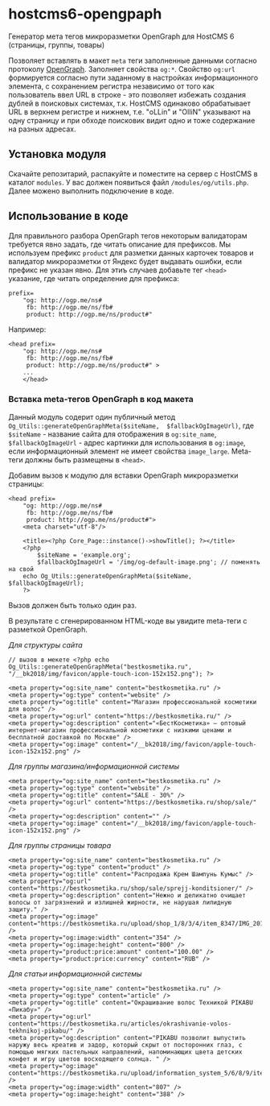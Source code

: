 # hostcms6-opengpaph

Генератор мета тегов микроразметки OpenGraph для HostCMS 6 (страницы, группы, товары)

Позволяет вставлять в макет `meta` теги заполненные данными согласно протоколу [OpenGraph](http://ogp.me).
Заполняет свойства `og:*`. Свойство `og:url` формируется согласно пути заданному в настройках информационного элемента, с сохранением регистра независимо от того как пользователь ввел URL в строке - это позволяет избежать создания дублей в поисковых системах, т.к. HostCMS одинаково обрабатывает URL в верхнем регистре и нижнем, т.е. "oLLin" и "OlliN" указывают на одну страницу и при обходе поисковик видит одно и тоже содержание на разных адресах.


## Установка модуля

Скачайте репозитарий, распакуйте и поместите на сервер с HostCMS в каталог `modules`. У вас должен появиться файл `/modules/og/utils.php`. 
Далее можено выполнить подключение в коде.

## Использование в коде

Для правильного разбора OpenGraph тегов некоторым валидаторам требуется явно задать, где читать описание для префиксов.
Мы используем префикс `product` для разметки данных карточек товаров и валидатор микроразметки от Яндекс будет выдавать ошибки, если префикс не указан явно.
Для этиъ случаев добавьте тег `<head>` указание, где читать определение для префикса:

	prefix=
	    "og: http://ogp.me/ns#
	     fb: http://ogp.me/ns/fb#  
	     product: http://ogp.me/ns/product#"

Например:

	<head prefix=
	    "og: http://ogp.me/ns#
	     fb: http://ogp.me/ns/fb#  
	     product: http://ogp.me/ns/product#" >
        ...
        </head>

### Вставка meta-тегов OpenGraph в код макета

Данный модуль содерит один публичный метод `Og_Utils::generateOpenGraphMeta($siteName,  $fallbackOgImageUrl)`, где `$siteName` - название сайта для отображения в `og:site_name`, `$fallbackOgImageUrl` - адрес картинки для использования в `og:image`, если информационный элемент не имеет свойства `image_large`.
Meta-теги должны быть размещены в `<head>`. 

Добавим вызов к модулю для вставки OpenGraph микроразметки страницы:
	
	<head prefix=
		"og: http://ogp.me/ns#
		 fb: http://ogp.me/ns/fb#  
		 product: http://ogp.me/ns/product#">
		<meta charset="utf-8"/>
		
		<title><?php Core_Page::instance()->showTitle(); ?></title>
		<?php 
			$siteName = 'example.org'; 
			$fallbackOgImageUrl = '/img/og-default-image.png'; // поменять на свой
		echo Og_Utils::generateOpenGraphMeta($siteName,  $fallbackOgImageUrl);
		?>

Вызов должен быть только один раз.

В результате с сгенерированном HTML-коде вы увидите meta-теги с разметкой OpenGraph.

*Для структуры сайта*
	
	// вызов в мекете <?php echo Og_Utils::generateOpenGraphMeta("bestkosmetika.ru", "/__bk2018/img/favicon/apple-touch-icon-152x152.png"); ?>

	<meta property="og:site_name" content="bestkosmetika.ru" />
	<meta property="og:type" content="website" />
	<meta property="og:title" content="Магазин профессиональной косметики для волос" />
	<meta property="og:url" content="https://bestkosmetika.ru/" />
	<meta property="og:description" content="«БестКосметика» – оптовый интернет-магазин профессиональной косметики с низкими ценами и бесплатной доставкой по Москве" />
	<meta property="og:image" content="/__bk2018/img/favicon/apple-touch-icon-152x152.png" />

*Для группы магазина/информационной системы*

	<meta property="og:site_name" content="bestkosmetika.ru" />
	<meta property="og:type" content="website" />
	<meta property="og:title" content="SALE - 30%" />
	<meta property="og:url" content="https://bestkosmetika.ru/shop/sale/" />
	<meta property="og:description" content="" />
	<meta property="og:image" content="/__bk2018/img/favicon/apple-touch-icon-152x152.png" />


*Для группы страницы товара*

	<meta property="og:site_name" content="bestkosmetika.ru" />
	<meta property="og:type" content="product" />
	<meta property="og:title" content="Распродажа Крем Шампунь Кумыс" />
	<meta property="og:url" content="https://bestkosmetika.ru/shop/sale/sprejj-konditsioner/" />
	<meta property="og:description" content="Нежно и деликатно очищает волосы от загрязнений и излишней жирности, не нарушая липидную защиту." />
	<meta property="og:image" content="https://bestkosmetika.ru/upload/shop_1/8/3/4/item_8347/IMG_20161228_133421_HDR.jpg" />
	<meta property="og:image:width" content="354" />
	<meta property="og:image:height" content="800" />
	<meta property="product:price:amount" content="100.00" />
	<meta property="product:price:currency" content="RUB" />


*Для статьи информационной системы*

	<meta property="og:site_name" content="bestkosmetika.ru" />
	<meta property="og:type" content="article" />
	<meta property="og:title" content="Окрашивание волос Техникой PIKABU «Пикабу»" />
	<meta property="og:url" content="https://bestkosmetika.ru/articles/okrashivanie-volos-tekhnikoj-pikabu/" />
	<meta property="og:description" content="PIKABU позволит выпустить наружу весь креатив и задор, который скрыт от посторонних глаз, с помощью мягких пастельных направлений, напоминающих цвета детских конфет и игру цветов восходящего солнца. " />
	<meta property="og:image" content="https://bestkosmetika.ru/upload/information_system_5/6/8/9/item_689/information_items_689.jpg" />
	<meta property="og:image:width" content="807" />
	<meta property="og:image:height" content="388" />





